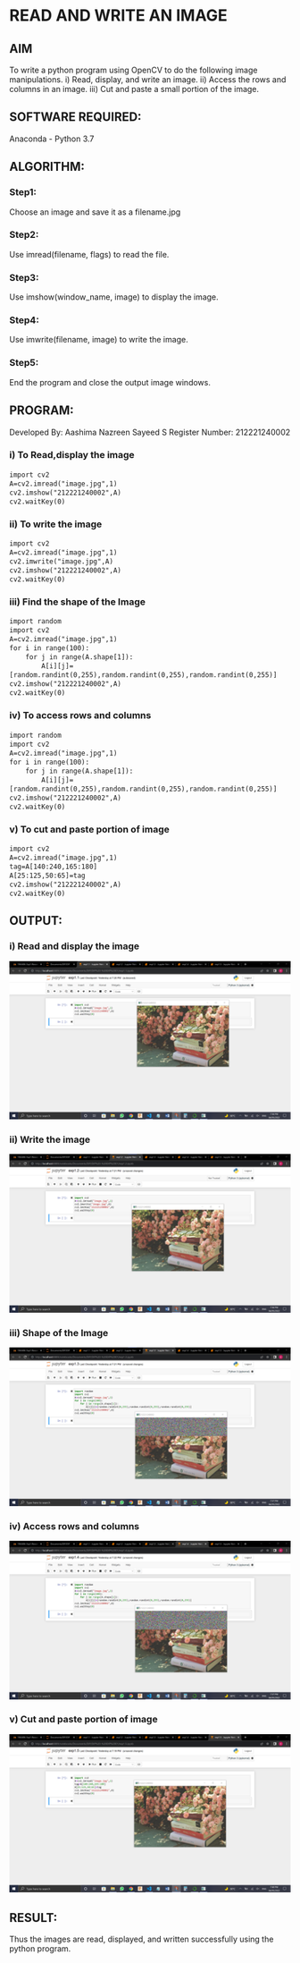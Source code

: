 # READ AND WRITE AN IMAGE

## AIM
To write a python program using OpenCV to do the following image manipulations.
i) Read, display, and write an image.
ii) Access the rows and columns in an image.
iii) Cut and paste a small portion of the image.

## SOFTWARE REQUIRED:
Anaconda - Python 3.7

## ALGORITHM:
### Step1:
Choose an image and save it as a filename.jpg
### Step2:
Use imread(filename, flags) to read the file.
### Step3:
Use imshow(window_name, image) to display the image.
### Step4:
Use imwrite(filename, image) to write the image.
### Step5:
End the program and close the output image windows.

## PROGRAM:
Developed By: Aashima Nazreen Sayeed S
Register Number: 212221240002

### i) To Read,display the image
```
import cv2
A=cv2.imread("image.jpg",1)
cv2.imshow("212221240002",A)
cv2.waitKey(0)
```
### ii) To write the image
```
import cv2
A=cv2.imread("image.jpg",1)
cv2.imwrite("image.jpg",A)
cv2.imshow("212221240002",A)
cv2.waitKey(0)
```
### iii) Find the shape of the Image
```
import random
import cv2
A=cv2.imread("image.jpg",1)
for i in range(100):
    for j in range(A.shape[1]):
        A[i][j]=[random.randint(0,255),random.randint(0,255),random.randint(0,255)]
cv2.imshow("212221240002",A)
cv2.waitKey(0)
```
### iv) To access rows and columns
```
import random
import cv2
A=cv2.imread("image.jpg",1)
for i in range(100):
    for j in range(A.shape[1]):
        A[i][j]=[random.randint(0,255),random.randint(0,255),random.randint(0,255)]
cv2.imshow("212221240002",A)
cv2.waitKey(0)
```
### v) To cut and paste portion of image
```
import cv2
A=cv2.imread("image.jpg",1)
tag=A[140:240,165:180]
A[25:125,50:65]=tag
cv2.imshow("212221240002",A)
cv2.waitKey(0)
```

## OUTPUT:

### i) Read and display the image
![output](./output1.png)
<br>

### ii) Write the image
![output](./output2.png)
<br>

### iii) Shape of the Image
![output](./output3.png)
<br>

### iv) Access rows and columns
![output](./output4.png)
<br>

### v) Cut and paste portion of image
![output](./output5.png)
<br>


## RESULT:
Thus the images are read, displayed, and written successfully using the python program.


